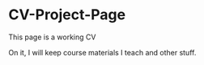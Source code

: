 # CV-Project-Page
This page is a working CV

On it, I will keep course materials I teach and other stuff.
